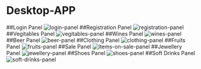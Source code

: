 # Desktop-APP
##Login Panel
![login-panel](https://user-images.githubusercontent.com/28536965/51454791-95b92100-1d14-11e9-877e-ccfcbf07cbcf.JPG)
##Registration Panel
![registration-panel](https://user-images.githubusercontent.com/28536965/51454792-95b92100-1d14-11e9-9576-dcbc1fd81a03.JPG)
##Vegitables Panel
![vegitables-panel](https://user-images.githubusercontent.com/28536965/51454783-95208a80-1d14-11e9-8638-2118d0617be6.JPG)
##Wines Panel
![wines-panel](https://user-images.githubusercontent.com/28536965/51454784-95208a80-1d14-11e9-8bca-47abdf94bdf2.JPG)
##Beer Panel
![beer-panel](https://user-images.githubusercontent.com/28536965/51454785-95208a80-1d14-11e9-9899-1d76dc5843ea.JPG)
##Clothing Panel
![clothing-panel](https://user-images.githubusercontent.com/28536965/51454786-95208a80-1d14-11e9-94e3-8502b52714a4.JPG)
##Fruits Panel
![fruits-panel](https://user-images.githubusercontent.com/28536965/51454787-95208a80-1d14-11e9-824f-9f614fe1c776.JPG)
##Sale Panel
![items-on-sale-panel](https://user-images.githubusercontent.com/28536965/51454788-95208a80-1d14-11e9-9e7c-a8a7389c82bc.JPG)
##Jewellery Panel
![jewellery-panel](https://user-images.githubusercontent.com/28536965/51454789-95208a80-1d14-11e9-9738-430d2064028a.JPG)
##Shoes Panel
![shoes-panel](https://user-images.githubusercontent.com/28536965/51454793-95b92100-1d14-11e9-953b-ceec02124a12.JPG)
##Soft Drinks Panel
![soft-drinks-panel](https://user-images.githubusercontent.com/28536965/51454795-95b92100-1d14-11e9-9a24-029c732856e2.JPG)

      
